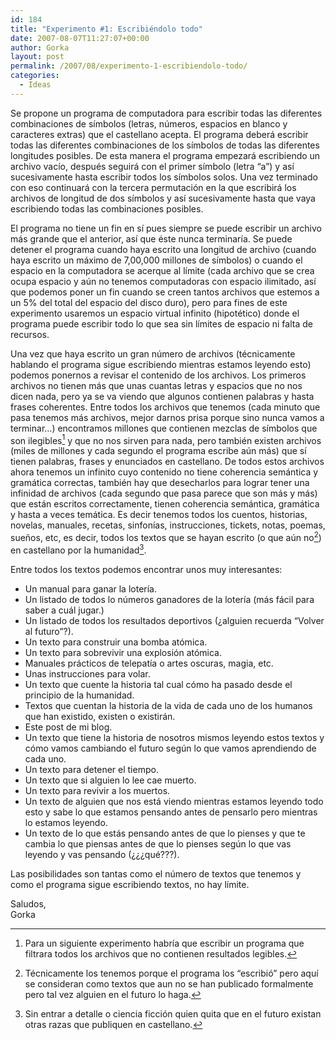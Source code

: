 ```yaml
---
id: 184
title: "Experimento #1: Escribiéndolo todo"
date: 2007-08-07T11:27:07+00:00
author: Gorka
layout: post
permalink: /2007/08/experimento-1-escribiendolo-todo/
categories:
  - Ideas
---
```

Se propone un programa de computadora para escribir todas las diferentes combinaciones de símbolos (letras, números, espacios en blanco y caracteres extras) que el castellano acepta. El programa deberá escribir todas las diferentes combinaciones de los símbolos de todas las diferentes longitudes posibles. De esta manera el programa empezará escribiendo un archivo vacío, después seguirá con el primer símbolo (letra “a”) y así sucesivamente hasta escribir todos los símbolos solos. Una vez terminado con eso continuará con la tercera permutación en la que escribirá los archivos de longitud de dos símbolos y así sucesivamente hasta que vaya escribiendo todas las combinaciones posibles.

El programa no tiene un fin en sí pues siempre se puede escribir un archivo más grande que el anterior, así que éste nunca terminaría. Se puede detener el programa cuando haya escrito una longitud de archivo (cuando haya escrito un máximo de 7,00,000 millones de símbolos) o cuando el espacio en la computadora se acerque al límite (cada archivo que se crea ocupa espacio y aún no tenemos computadoras con espacio ilimitado, así que podemos poner un fin cuando se creen tantos archivos que estemos a un 5% del total del espacio del disco duro), pero para fines de este experimento usaremos un espacio virtual infinito (hipotético) donde el programa puede escribir todo lo que sea sin límites de espacio ni falta de recursos.

Una vez que haya escrito un gran número de archivos (técnicamente hablando el programa sigue escribiendo mientras estamos leyendo esto) podemos ponernos a revisar el contenido de los archivos. Los primeros archivos no tienen más que unas cuantas letras y espacios que no nos dicen nada, pero ya se va viendo que algunos contienen palabras y hasta frases coherentes. Entre todos los archivos que tenemos (cada minuto que pasa tenemos más archivos, mejor darnos prisa porque sino nunca vamos a terminar…) encontramos millones que contienen mezclas de símbolos que son ilegibles[^1] y que no nos sirven para nada, pero también existen archivos (miles de millones y cada segundo el programa escribe aún más) que sí tienen palabras, frases y enunciados en castellano. De todos estos archivos ahora tenemos un infinito cuyo contenido no tiene coherencia semántica y gramática correctas, también hay que desecharlos para lograr tener una infinidad de archivos (cada segundo que pasa parece que son más y más) que están escritos correctamente, tienen coherencia semántica, gramática y hasta a veces temática. Es decir tenemos todos los cuentos, historias, novelas, manuales, recetas, sinfonías, instrucciones, tickets, notas, poemas, sueños, etc, es decir, todos los textos que se hayan escrito (o que aún no[^2]) en castellano por la humanidad[^3].

Entre todos los textos podemos encontrar unos muy interesantes:

- Un manual para ganar la lotería.
- Un listado de todos lo números ganadores de la lotería (más fácil para saber a cuál jugar.)
- Un listado de todos los resultados deportivos (¿alguien recuerda “Volver al futuro”?).
- Un texto para construir una bomba atómica.
- Un texto para sobrevivir una explosión atómica.
- Manuales prácticos de telepatía o artes oscuras, magia, etc.
- Unas instrucciones para volar.
- Un texto que cuente la historia tal cual cómo ha pasado desde el principio de la humanidad.
- Textos que cuentan la historia de la vida de cada uno de los humanos que han existido, existen o existirán.
- Este post de mi blog.
- Un texto que tiene la historia de nosotros mismos leyendo estos textos y cómo vamos cambiando el futuro según lo que vamos aprendiendo de cada uno.
- Un texto para detener el tiempo.
- Un texto que si alguien lo lee cae muerto.
- Un texto para revivir a los muertos.
- Un texto de alguien que nos está viendo mientras estamos leyendo todo esto y sabe lo que estamos pensando antes de pensarlo pero mientras lo estamos leyendo.
- Un texto de lo que estás pensando antes de que lo pienses y que te cambia lo que piensas antes de que lo pienses según lo que vas leyendo y vas pensando (¿¿¿qué???).

Las posibilidades son tantas como el número de textos que tenemos y como el programa sigue escribiendo textos, no hay límite.

Saludos,<br />
Gorka

[^1]: Para un siguiente experimento habría que escribir un programa que filtrara todos los archivos que no contienen resultados legibles.

[^2]: Técnicamente los tenemos porque el programa los “escribió” pero aquí se consideran como textos que aun no se han publicado formalmente pero tal vez alguien en el futuro lo haga.

[^3]: Sin entrar a detalle o ciencia ficción quien quita que en el futuro existan otras razas que publiquen en castellano.
